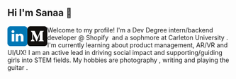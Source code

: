 ## Hi I'm Sanaa 👋

<a href="https://www.linkedin.com/in/sanaasy/">
  <img align="left" width="45px" src="https://raw.githubusercontent.com/edent/SuperTinyIcons/099dc12b59179d07d534069bc8551718f786d91a/images/svg/linkedin.svg" />
</a>
<a href="https://medium.com/@sanaasyed">
  <img align="left" width="45px" src="https://raw.githubusercontent.com/edent/SuperTinyIcons/099dc12b59179d07d534069bc8551718f786d91a/images/svg/medium.svg" />
</a>

Welcome to my profile! I'm a Dev Degree intern/backend developer @ Shopify ![]() and a sophmore at Carleton University . I'm currently learning about product management, AR/VR  and UI/UX! I am an active lead in driving social impact and supporting/guiding girls into STEM fields. My hobbies are photography , writing and playing the guitar .

<!--
**sanaasy/sanaasy** is a ✨ _special_ ✨ repository because its `README.md` (this file) appears on your GitHub profile.

Here are some ideas to get you started:

- 🔭 I’m currently working on ...
- 🌱 I’m currently learning ...
- 👯 I’m looking to collaborate on ...
- 🤔 I’m looking for help with ...
- 💬 Ask me about ...
- 📫 How to reach me: ...
- 😄 Pronouns: ...
- ⚡ Fun fact: ...
-->
